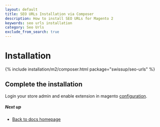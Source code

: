 ```yaml
---
layout: default
title: SEO URLs Installation via Composer
description: How to install SEO URLs for Magento 2
keywords: seo urls installation
category: Seo Urls
exclude_from_search: true
---
```


# Installation

{% include installation/m2/composer.html package="swissup/seo-urls" %}

## Complete the installation

Login your store admin and enable extension in magento [configuration](/m2/extensions/seo-urls/configuration).

##### Next up

- [Back to docs homepage](/m2/extensions/seo-urls)

